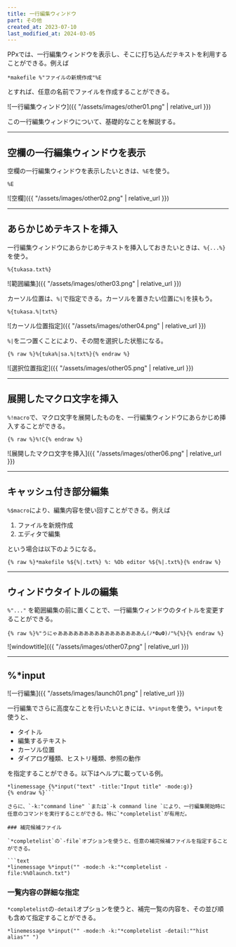```yaml
---
title: 一行編集ウィンドウ
part: その他
created_at: 2023-07-10
last_modified_at: 2024-03-05
---
```


PPxでは、一行編集ウィンドウを表示し、そこに打ち込んだテキストを利用することができる。例えば

```text
*makefile %"ファイルの新規作成"%E
```

とすれば、任意の名前でファイルを作成することができる。

![一行編集ウィンドウ]({{ "/assets/images/other01.png" | relative_url }})

この一行編集ウィンドウについて、基礎的なことを解説する。

---

## 空欄の一行編集ウィンドウを表示

空欄の一行編集ウィンドウを表示したいときは、`%E`を使う。

```text
%E
```

![空欄]({{ "/assets/images/other02.png" | relative_url }})

---

## あらかじめテキストを挿入

一行編集ウィンドウにあらかじめテキストを挿入しておきたいときは、`%{...%}`を使う。

```text
%{tukasa.txt%}
```

![範囲編集]({{ "/assets/images/other03.png" | relative_url }})

カーソル位置は、`%|`で指定できる。カーソルを置きたい位置に`%|`を挟もう。


```text
%{tukasa.%|txt%}
```

![カーソル位置指定]({{ "/assets/images/other04.png" | relative_url }})

`%|`を二つ置くことにより、その間を選択した状態になる。

```text
{% raw %}%{tuka%|sa.%|txt%}{% endraw %}
```

![選択位置指定]({{ "/assets/images/other05.png" | relative_url }})

---

## 展開したマクロ文字を挿入

`%!macro`で、マクロ文字を展開したものを、一行編集ウィンドウにあらかじめ挿入することができる。

```text
{% raw %}%!C{% endraw %}
```

![展開したマクロ文字を挿入]({{ "/assets/images/other06.png" | relative_url }})

---

## キャッシュ付き部分編集

`%$macro`により、編集内容を使い回すことができる。例えば

1. ファイルを新規作成
2. エディタで編集

という場合は以下のようになる。

```text
{% raw %}*makefile %${%|.txt%} %: %Ob editor %${%|.txt%}{% endraw %}
```

---

## ウィンドウタイトルの編集

`%"..."` を範囲編集の前に置くことで、一行編集ウィンドウのタイトルを変更することができる。

```text
{% raw %}%"うにゃああああああああああああああああん(ﾉ*ФωФ)ﾉ"%{%}{% endraw %}
```

![windowtitle]({{ "/assets/images/other07.png" | relative_url }})

---

## %*input

![一行編集]({{ "/assets/images/launch01.png" | relative_url }})

一行編集でさらに高度なことを行いたいときには、`%*input`を使う。`%*input`を使うと、

- タイトル
- 編集するテキスト
- カーソル位置
- ダイアログ種類、ヒストリ種類、参照の動作

を指定することができる。以下はヘルプに載っている例。

```text{% raw %}
*linemessage {%*input("text" -title:"Input title" -mode:g)}
{% endraw %}```

さらに、`-k:"command line" `または`-k command line `により、一行編集開始時に任意のコマンドを実行することができる。特に`*completelist`が有用だ。

### 補完候補ファイル

`*completelist`の`-file`オプションを使うと、任意の補完候補ファイルを指定することができる。

```text
*linemessage %*input("" -mode:h -k:"*completelist -file:%%0launch.txt")
```

### 一覧内容の詳細な指定

`*completelist`の`-detail`オプションを使うと、補完一覧の内容を、その並び順も含めて指定することができる。

```text
*linemessage %*input("" -mode:h -k:"*completelist -detail:""hist alias"" ")
```
